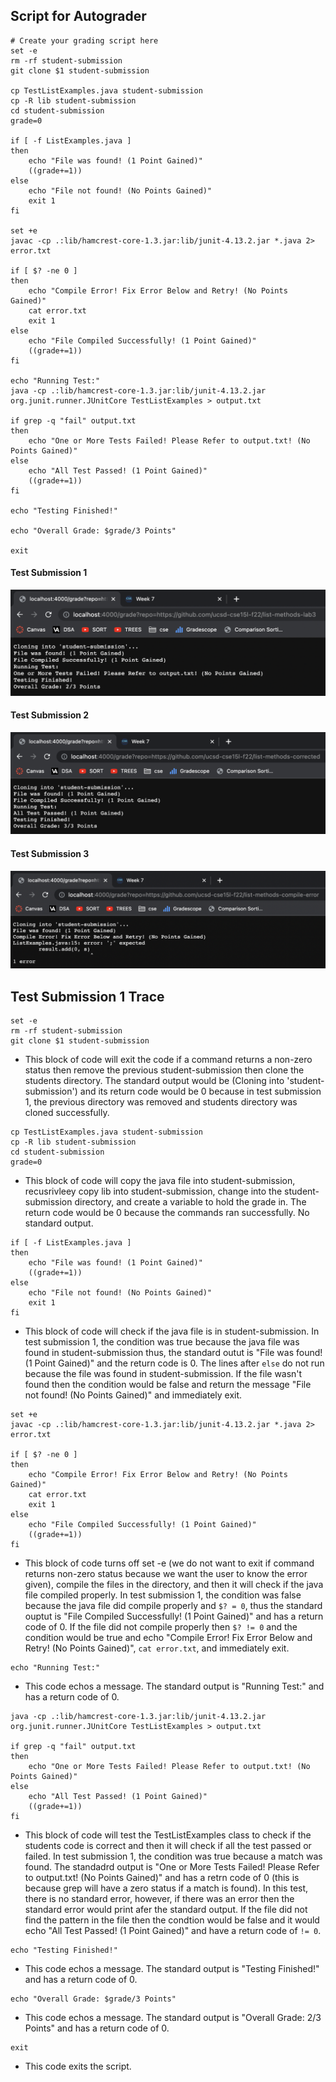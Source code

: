 ## Script for Autograder
```
# Create your grading script here
set -e
rm -rf student-submission
git clone $1 student-submission

cp TestListExamples.java student-submission
cp -R lib student-submission
cd student-submission
grade=0

if [ -f ListExamples.java ]
then 
    echo "File was found! (1 Point Gained)"
    ((grade+=1))
else
    echo "File not found! (No Points Gained)"
    exit 1
fi

set +e
javac -cp .:lib/hamcrest-core-1.3.jar:lib/junit-4.13.2.jar *.java 2> error.txt

if [ $? -ne 0 ]
then
    echo "Compile Error! Fix Error Below and Retry! (No Points Gained)"
    cat error.txt
    exit 1
else
    echo "File Compiled Successfully! (1 Point Gained)"
    ((grade+=1))
fi

echo "Running Test:"
java -cp .:lib/hamcrest-core-1.3.jar:lib/junit-4.13.2.jar org.junit.runner.JUnitCore TestListExamples > output.txt

if grep -q "fail" output.txt 
then
    echo "One or More Tests Failed! Please Refer to output.txt! (No Points Gained)"
else
    echo "All Test Passed! (1 Point Gained)"
    ((grade+=1))
fi

echo "Testing Finished!"

echo "Overall Grade: $grade/3 Points"

exit
```
#### Test Submission 1
![screenshot](images/lab5-s1.png)

#### Test Submission 2
![screenshot](images/lab5-s2.png)

#### Test Submission 3
![screenshot](images/lab5-s3.png)

## Test Submission 1 Trace
```
set -e
rm -rf student-submission
git clone $1 student-submission
```
* This block of code will exit the code if a command returns a non-zero status then remove the previous student-submission then clone the students directory. The standard output would be (Cloning into 'student-submission') and its return code would be 0 because in test submission 1, the previous directory was removed and students directory was cloned successfully.
```
cp TestListExamples.java student-submission
cp -R lib student-submission
cd student-submission
grade=0
```
* This block of code will copy the java file into student-submission, recusrivleey copy lib into student-submission, change into the student-submission directory, and create a variable to hold the grade in. The return code would be 0 because the commands ran successfully. No standard output. 
```
if [ -f ListExamples.java ]
then 
    echo "File was found! (1 Point Gained)"
    ((grade+=1))
else
    echo "File not found! (No Points Gained)"
    exit 1
fi
```
* This block of code will check if the java file is in student-submission. In test submission 1, the condition was true because the java file was found in student-submission thus, the standard outut is "File was found! (1 Point Gained)" and the return code is 0. The lines after ```else``` do not run because the file was found in student-submission. If the file wasn't found then the condition would be false and return the message "File not found! (No Points Gained)" and immediately exit. 

```
set +e
javac -cp .:lib/hamcrest-core-1.3.jar:lib/junit-4.13.2.jar *.java 2> error.txt

if [ $? -ne 0 ]
then
    echo "Compile Error! Fix Error Below and Retry! (No Points Gained)"
    cat error.txt
    exit 1
else
    echo "File Compiled Successfully! (1 Point Gained)"
    ((grade+=1))
fi
```
* This block of code turns off set -e (we do not want to exit if command returns non-zero status because we want the user to know the error given), compile the files in the directory, and then it will check if the java file compiled properly. In test submission 1, the condition was false because the java file did compile properly and ```$? = 0```, thus the standard ouptut is "File Compiled Successfully! (1 Point Gained)" and has a return code of 0. If the file did not compile properly then ```$? != 0``` and the condition would be true and echo "Compile Error! Fix Error Below and Retry! (No Points Gained)", ```cat error.txt```, and immediately exit. 
```
echo "Running Test:"
```
* This code echos a message. The standard output is "Running Test:" and has a return code of 0.
```
java -cp .:lib/hamcrest-core-1.3.jar:lib/junit-4.13.2.jar org.junit.runner.JUnitCore TestListExamples > output.txt

if grep -q "fail" output.txt 
then
    echo "One or More Tests Failed! Please Refer to output.txt! (No Points Gained)"
else
    echo "All Test Passed! (1 Point Gained)"
    ((grade+=1))
fi
```
* This block of code will test the TestListExamples class to check if the students code is correct and then it will check if all the test passed or failed. In test submission 1, the condition was true because a match was found. The standadrd output is "One or More Tests Failed! Please Refer to output.txt! (No Points Gained)" and has a retrn code of 0 (this is because grep will have a zero status if a match is found). In this test, there is no standard error, however, if there was an error then the standard error would print afer the standard output. If the file did not find the pattern in the file then the condtion would be false and it would echo "All Test Passed! (1 Point Gained)" and have a return code of ```!= 0```.
```
echo "Testing Finished!"
```
* This code echos a message. The standard output is "Testing Finished!" and has a return code of 0.
```
echo "Overall Grade: $grade/3 Points"
```
* This code echos a message. The standard output is "Overall Grade: 2/3 Points" and has a return code of 0.
```
exit
```
* This code exits the script.
